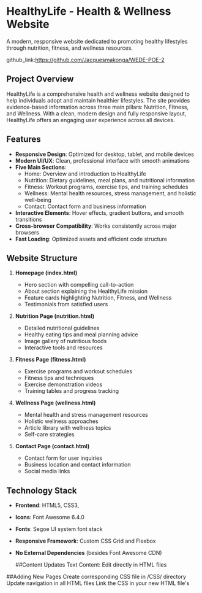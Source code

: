 # HealthyLife - Health & Wellness Website

A modern, responsive website dedicated to promoting healthy lifestyles through nutrition, fitness, and wellness resources.

github_link:https://github.com/Jacquesmakonga/WEDE-POE-2
## Project Overview

HealthyLife is a comprehensive health and wellness website designed to help individuals adopt and maintain healthier lifestyles. The site provides evidence-based information across three main pillars: Nutrition, Fitness, and Wellness. With a clean, modern design and fully responsive layout, HealthyLife offers an engaging user experience across all devices.

## Features

- **Responsive Design**: Optimized for desktop, tablet, and mobile devices
- **Modern UI/UX**: Clean, professional interface with smooth animations
- **Five Main Sections**:
  - Home: Overview and introduction to HealthyLife
  - Nutrition: Dietary guidelines, meal plans, and nutritional information
  - Fitness: Workout programs, exercise tips, and training schedules
  - Wellness: Mental health resources, stress management, and holistic well-being
  - Contact: Contact form and business information
- **Interactive Elements**: Hover effects, gradient buttons, and smooth transitions
- **Cross-browser Compatibility**: Works consistently across major browsers
- **Fast Loading**: Optimized assets and efficient code structure

## Website Structure

1. **Homepage (index.html)**
   - Hero section with compelling call-to-action
   - About section explaining the HealthyLife mission
   - Feature cards highlighting Nutrition, Fitness, and Wellness
   - Testimonials from satisfied users

2. **Nutrition Page (nutrition.html)**
   - Detailed nutritional guidelines
   - Healthy eating tips and meal planning advice
   - Image gallery of nutritious foods
   - Interactive tools and resources

3. **Fitness Page (fitness.html)**
   - Exercise programs and workout schedules
   - Fitness tips and techniques
   - Exercise demonstration videos
   - Training tables and progress tracking

4. **Wellness Page (wellness.html)**
   - Mental health and stress management resources
   - Holistic wellness approaches
   - Article library with wellness topics
   - Self-care strategies

5. **Contact Page (contact.html)**
   - Contact form for user inquiries
   - Business location and contact information
   - Social media links

## Technology Stack

- **Frontend**: HTML5, CSS3, 
- **Icons**: Font Awesome 6.4.0
- **Fonts**: Segoe UI system font stack
- **Responsive Framework**: Custom CSS Grid and Flexbox
- **No External Dependencies** (besides Font Awesome CDN)

  ##Content Updates
Text Content: Edit directly in HTML files
  
##Adding New Pages
Create corresponding CSS file in /CSS/ directory
Update navigation in all HTML files
Link the CSS in your new HTML file's <head>

